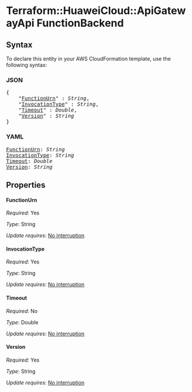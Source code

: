 # Terraform::HuaweiCloud::ApiGatewayApi FunctionBackend

## Syntax

To declare this entity in your AWS CloudFormation template, use the following syntax:

### JSON

<pre>
{
    "<a href="#functionurn" title="FunctionUrn">FunctionUrn</a>" : <i>String</i>,
    "<a href="#invocationtype" title="InvocationType">InvocationType</a>" : <i>String</i>,
    "<a href="#timeout" title="Timeout">Timeout</a>" : <i>Double</i>,
    "<a href="#version" title="Version">Version</a>" : <i>String</i>
}
</pre>

### YAML

<pre>
<a href="#functionurn" title="FunctionUrn">FunctionUrn</a>: <i>String</i>
<a href="#invocationtype" title="InvocationType">InvocationType</a>: <i>String</i>
<a href="#timeout" title="Timeout">Timeout</a>: <i>Double</i>
<a href="#version" title="Version">Version</a>: <i>String</i>
</pre>

## Properties

#### FunctionUrn

_Required_: Yes

_Type_: String

_Update requires_: [No interruption](https://docs.aws.amazon.com/AWSCloudFormation/latest/UserGuide/using-cfn-updating-stacks-update-behaviors.html#update-no-interrupt)

#### InvocationType

_Required_: Yes

_Type_: String

_Update requires_: [No interruption](https://docs.aws.amazon.com/AWSCloudFormation/latest/UserGuide/using-cfn-updating-stacks-update-behaviors.html#update-no-interrupt)

#### Timeout

_Required_: No

_Type_: Double

_Update requires_: [No interruption](https://docs.aws.amazon.com/AWSCloudFormation/latest/UserGuide/using-cfn-updating-stacks-update-behaviors.html#update-no-interrupt)

#### Version

_Required_: Yes

_Type_: String

_Update requires_: [No interruption](https://docs.aws.amazon.com/AWSCloudFormation/latest/UserGuide/using-cfn-updating-stacks-update-behaviors.html#update-no-interrupt)

